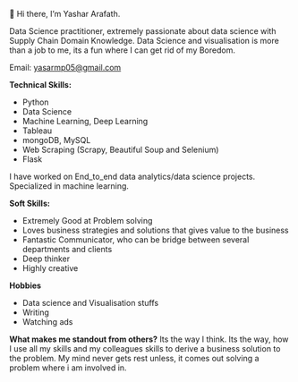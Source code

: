👋 Hi there, I’m Yashar Arafath.

Data Science practitioner, extremely passionate about data science with Supply Chain Domain Knowledge.
Data Science and visualisation is more than a job to me, its a fun where I can get rid of my Boredom.

Email: yasarmp05@gmail.com

**Technical Skills:**
- Python
- Data Science
- Machine Learning, Deep Learning
- Tableau
- mongoDB, MySQL
- Web Scraping (Scrapy, Beautiful Soup and Selenium)
- Flask

I have worked on End_to_end data analytics/data science projects. Specialized in machine learning.

**Soft Skills:**

- Extremely Good at Problem solving
- Loves business strategies and solutions that gives value to the business
- Fantastic Communicator, who can be bridge between several departments and clients
- Deep thinker
- Highly creative

**Hobbies**
- Data science and Visualisation stuffs
- Writing
- Watching ads

**What makes me standout from others?**
Its the way I think. Its the way, how I use all my skills and my colleagues skills to derive a business solution to the problem.
My mind never gets rest unless, it comes out solving a problem where i am involved in.
